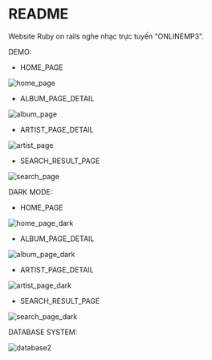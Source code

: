 # README

Website Ruby on rails nghe nhạc trực tuyến "ONLINEMP3".

DEMO:

* HOME_PAGE

![home_page](https://user-images.githubusercontent.com/54609183/119317308-2667e900-bca2-11eb-8354-63eff80bcad6.PNG)

* ALBUM_PAGE_DETAIL

![album_page](https://user-images.githubusercontent.com/54609183/119317384-3d0e4000-bca2-11eb-9ec5-f547aea5ea62.PNG)

* ARTIST_PAGE_DETAIL

![artist_page](https://user-images.githubusercontent.com/54609183/119317409-439cb780-bca2-11eb-9423-34b2e7c9207d.PNG)

* SEARCH_RESULT_PAGE

![search_page](https://user-images.githubusercontent.com/54609183/119317430-47c8d500-bca2-11eb-9068-99bbef4d598b.PNG)

DARK MODE:

* HOME_PAGE

![home_page_dark](https://user-images.githubusercontent.com/54609183/119317471-54e5c400-bca2-11eb-9fcc-b23a117865a1.PNG)

* ALBUM_PAGE_DETAIL

![album_page_dark](https://user-images.githubusercontent.com/54609183/119317638-83639f00-bca2-11eb-892c-3285dcefe545.PNG)

* ARTIST_PAGE_DETAIL

![artist_page_dark](https://user-images.githubusercontent.com/54609183/119317654-878fbc80-bca2-11eb-8722-d8a990a48532.PNG)

* SEARCH_RESULT_PAGE

![search_page_dark](https://user-images.githubusercontent.com/54609183/119317663-8a8aad00-bca2-11eb-8ae2-2c99f1bcebec.PNG)

DATABASE SYSTEM:

![database2](https://user-images.githubusercontent.com/54609183/119318292-506ddb00-bca3-11eb-946c-7b1df68f5354.PNG)


